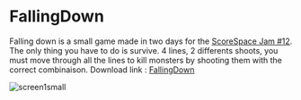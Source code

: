 # FallingDown
Falling down is a small game made in two days for the [ScoreSpace Jam #12](https://itch.io/jam/scorejam12). The only thing you have to do is survive.
4 lines, 2 differents shoots, you must move through all the lines to kill monsters by shooting them with the correct combinaison.
Download link : [FallingDown](https://gamejam.com/game/falling-down)

![screen1small](https://user-images.githubusercontent.com/56340359/112802182-2cf72d00-9072-11eb-85c1-946d73a0c801.jpg)

